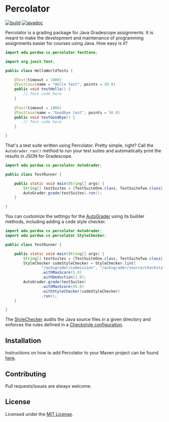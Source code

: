 # Percolator

[![build](https://img.shields.io/github/workflow/status/purduecsbridge/percolator/Deploy/main)](https://github.com/purduecsbridge/percolator/actions?query=workflow%3A%22Deploy%22+branch%3Amain)
[![javadoc](https://img.shields.io/badge/docs-javadoc-blue)](https://purduecsbridge.github.io/percolator/api/latest)

Percolator is a grading package for Java Gradescope assignments. It is meant to make the development and maintenance of programming assignments easier for courses using Java. How easy is it?

```java
import edu.purdue.cs.percolator.TestCase;

import org.junit.Test;

public class HelloWorldTests {

    @Test(timeout = 1000)
    @TestCase(name = "Hello test", points = 50.0)
    public void testHello() {
        // Test code here
    }
  
    @Test(timeout = 1000)
    @TestCase(name = "Goodbye test", points = 50.0)
    public void testGoodbye() {
        // Test code here
    }

}
```

That's a test suite written using Percolator. Pretty simple, right? Call the `AutoGrader.run()` method to run your test suites and automatically print the results in JSON for Gradescope.

```java
import edu.purdue.cs.percolator.AutoGrader;

public class TestRunner {

    public static void main(String[] args) {
        String[] testSuites = {TestSuiteOne.class, TestSuiteTwo.class};
        AutoGrader.grade(testSuites).run();
    }

}
```

You can customize the settings for the [AutoGrader](https://purduecsbridge.github.com/percolator/api/latest/edu/purdue/cs/percolator/AutoGrader.html) using its builder methods, including adding a code style checker.

```java
import edu.purdue.cs.percolator.AutoGrader;
import edu.purdue.cs.percolator.StyleChecker;

public class TestRunner {

    public static void main(String[] args) {
        String[] testSuites = {TestSuiteOne.class, TestSuiteTwo.class};
        StyleChecker codeStyleChecker = StyleChecker.lint(
                "/autograder/submission", "/autograder/source/checkstyle.xml")
                .withMaxScore(5.0)
                .withDeduction(1.0);
        AutoGrader.grade(testSuites)
                .withMaxScore(95.0)
                .withStyleChecker(codeStyleChecker)
                .run();
    }

}
```

The [StyleChecker](https://purduecsbridge.github.io/percolator/api/latest/edu/purdue/cs/percolator/StyleChecker.html) audits the Java source files in a given directory and enforces the rules defined in a [Checkstyle configuration](https://checkstyle.org/config.html).

## Installation
Instructions on how to add Percolator to your Maven project can be found [here](https://github.io/purduecsbridge/percolator/packages/).

## Contributing
Pull requests/issues are always welcome.

## License
Licensed under the [MIT License](LICENSE).
